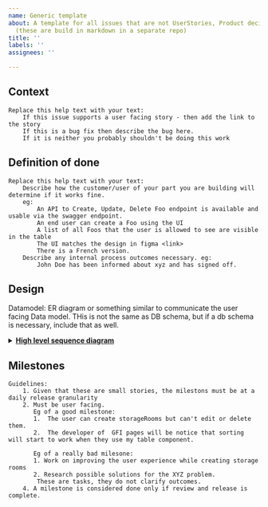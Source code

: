 ```yaml
---
name: Generic template
about: A template for all issues that are not UserStories, Product decisions, or ITDs
  (these are build in markdown in a separate repo)
title: ''
labels: ''
assignees: ''

---
```


## Context

    Replace this help text with your text:
        If this issue supports a user facing story - then add the link to the story
        If this is a bug fix then describe the bug here.
        If it is neither you probably shouldn't be doing this work

## Definition of done

    Replace this help text with your text:
        Describe how the customer/user of your part you are building will determine if it works fine.
        eg:
            An API to Create, Update, Delete Foo endpoint is available and usable via the swagger endpoint.
            An end user can create a Foo using the UI
            A list of all Foos that the user is allowed to see are visible in the table
            The UI matches the design in figma <link>
            There is a French version.
        Describe any internal process outcomes necessary. eg:
            John Doe has been informed about xyz and has signed off.

## Design
  Datamodel: ER diagram or something similar to communicate the user facing Data model. THis is not the same as DB schema, but if a db schema is necessary, include that as well.
  <details>
  <summary><b><u>High level sequence diagram</u></b></summary>

    Guidelines:
            - actors must include the end user and every major component of the system that is involved, eg: StorageGwAPI, AppManagerAPI,StorageGwUI, IdentityProvider, MyKerio
            - All the information exchanged must be listed. eg: id, name, userid. It doenstn' have to specify protocol level details, eg: the id could be in the query string, name in the payload, userId in the cookie, but this information is not required in this diagram, add it to the next diagram if necessary.

  *   <details>
      <summary><b>Detailed sequence dia: Operation X</b></summary>

        Guidelines:
                - actors must include lower level components that are involved, eg: UI components, UI pages, App, DB, API etc.
                - Actors must have fully qualified names so we know exactly where they are eg. gfi.ui.componentX
                - Each line is effectively a function call with a good descriptive function name,every individual input parameter listed and well named, and a return value in the return line.
                - Use notes if if the test is too long to add to a line.

  * <details>
    <summary><b>Detailed sequence dia: Operation Y</b></summary>

      </details>
      </details>
  </details>

## Milestones

    Guidelines:
        1. Given that these are small stories, the milestons must be at a daily release granularity
        2. Must be user facing.
           Eg of a good milestone:
           1.  The user can create storageRooms but can't edit or delete them.
           2.  The developer of  GFI pages will be notice that sorting will start to work when they use my table component.

           Eg of a really bad milesone:
           1. Work on improving the user experience while creating storage rooms
           2. Research possible solutions for the XYZ problem.
            These are tasks, they do not clarify outcomes.
        4. A milestone is considered done only if review and release is complete.
